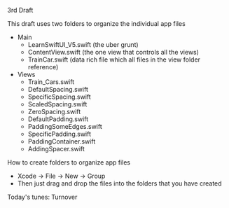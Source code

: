 3rd Draft

This draft uses two folders to organize the individual app files

* Main
  * LearnSwiftUI_V5.swift (the uber grunt)
  * ContentView.swift (the one view that controls all the views)
  * TrainCar.swift (data rich file which all files in the view folder reference)
* Views
  * Train_Cars.swift
  * DefaultSpacing.swift
  * SpecificSpacing.swift
  * ScaledSpacing.swift
  * ZeroSpacing.swift
  * DefaultPadding.swift
  * PaddingSomeEdges.swift
  * SpecificPadding.swift
  * PaddingContainer.swift
  * AddingSpacer.swift

How to create folders to organize app files

* Xcode -> File -> New -> Group 
* Then just drag and drop the files into the folders that you have created

Today's tunes: Turnover
